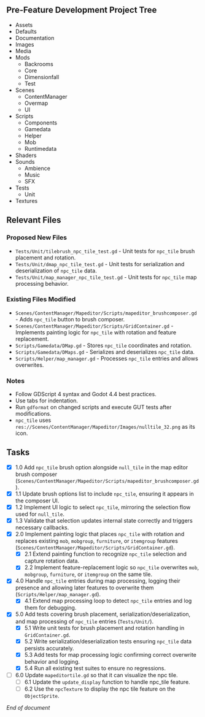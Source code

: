 ## Pre-Feature Development Project Tree
- Assets
- Defaults
- Documentation
- Images
- Media
- Mods
  - Backrooms
  - Core
  - Dimensionfall
  - Test
- Scenes
  - ContentManager
  - Overmap
  - UI
- Scripts
  - Components
  - Gamedata
  - Helper
  - Mob
  - Runtimedata
- Shaders
- Sounds
  - Ambience
  - Music
  - SFX
- Tests
  - Unit
- Textures

## Relevant Files
### Proposed New Files
- `Tests/Unit/tilebrush_npc_tile_test.gd` - Unit tests for `npc_tile` brush placement and rotation.
- `Tests/Unit/dmap_npc_tile_test.gd` - Unit tests for serialization and deserialization of `npc_tile` data.
- `Tests/Unit/map_manager_npc_tile_test.gd` - Unit tests for `npc_tile` map processing behavior.

### Existing Files Modified
- `Scenes/ContentManager/Mapeditor/Scripts/mapeditor_brushcomposer.gd` - Adds `npc_tile` button to brush composer.
- `Scenes/ContentManager/Mapeditor/Scripts/GridContainer.gd` - Implements painting logic for `npc_tile` with rotation and feature replacement.
- `Scripts/Gamedata/DMap.gd` - Stores `npc_tile` coordinates and rotation.
- `Scripts/Gamedata/DMaps.gd` - Serializes and deserializes `npc_tile` data.
- `Scripts/Helper/map_manager.gd` - Processes `npc_tile` entries and allows overwrites.

### Notes
- Follow GDScript 4 syntax and Godot 4.4 best practices.
- Use tabs for indentation.
- Run `gdformat` on changed scripts and execute GUT tests after modifications.
- `npc_tile` uses `res://Scenes/ContentManager/Mapeditor/Images/nulltile_32.png` as its icon.

## Tasks
 - [x] 1.0 Add `npc_tile` brush option alongside `null_tile` in the map editor brush composer (`Scenes/ContentManager/Mapeditor/Scripts/mapeditor_brushcomposer.gd`).
  - [x] 1.1 Update brush options list to include `npc_tile`, ensuring it appears in the composer UI.
  - [x] 1.2 Implement UI logic to select `npc_tile`, mirroring the selection flow used for `null_tile`.
  - [x] 1.3 Validate that selection updates internal state correctly and triggers necessary callbacks.
- [x] 2.0 Implement painting logic that places `npc_tile` with rotation and replaces existing `mob`, `mobgroup`, `furniture`, or `itemgroup` features (`Scenes/ContentManager/Mapeditor/Scripts/GridContainer.gd`).
  - [x] 2.1 Extend painting function to recognize `npc_tile` selection and capture rotation data.
  - [x] 2.2 Implement feature-replacement logic so `npc_tile` overwrites `mob`, `mobgroup`, `furniture`, or `itemgroup` on the same tile.
- [x] 4.0 Handle `npc_tile` entries during map processing, logging their presence and allowing later features to overwrite them (`Scripts/Helper/map_manager.gd`).
  - [x] 4.1 Extend map processing loop to detect `npc_tile` entries and log them for debugging.
- [x] 5.0 Add tests covering brush placement, serialization/deserialization, and map processing of `npc_tile` entries (`Tests/Unit/`).
  - [x] 5.1 Write unit tests for brush placement and rotation handling in `GridContainer.gd`.
  - [x] 5.2 Write serialization/deserialization tests ensuring `npc_tile` data persists accurately.
  - [x] 5.3 Add tests for map processing logic confirming correct overwrite behavior and logging.
  - [x] 5.4 Run all existing test suites to ensure no regressions.
- [ ] 6.0 Update `mapeditortile.gd` so that it can visualize the npc tile.
  - [ ] 6.1 Update the `update_display` function to handle npc_tile feature.
  - [ ] 6.2 Use the `npcTexture` to display the npc tile feature on the `ObjectSprite`.

*End of document*

